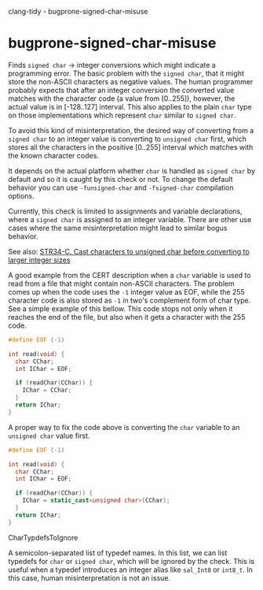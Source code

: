 clang-tidy - bugprone-signed-char-misuse

</div>

# bugprone-signed-char-misuse

Finds `signed char` -\> integer conversions which might indicate a
programming error. The basic problem with the `signed char`, that it
might store the non-ASCII characters as negative values. The human
programmer probably expects that after an integer conversion the
converted value matches with the character code (a value from
\[0..255\]), however, the actual value is in \[-128..127\] interval.
This also applies to the plain `char` type on those implementations
which represent `char` similar to `signed char`.

To avoid this kind of misinterpretation, the desired way of converting
from a `signed char` to an integer value is converting to
`unsigned char` first, which stores all the characters in the positive
\[0..255\] interval which matches with the known character codes.

It depends on the actual platform whether `char` is handled as
`signed char` by default and so it is caught by this check or not. To
change the default behavior you can use `-funsigned-char` and
`-fsigned-char` compilation options.

Currently, this check is limited to assignments and variable
declarations, where a `signed char` is assigned to an integer variable.
There are other use cases where the same misinterpretation might lead to
similar bogus behavior.

See also: [STR34-C. Cast characters to unsigned char before converting
to larger integer
sizes](https://wiki.sei.cmu.edu/confluence/display/c/STR34-C.+Cast+characters+to+unsigned+char+before+converting+to+larger+integer+sizes)

A good example from the CERT description when a `char` variable is used
to read from a file that might contain non-ASCII characters. The problem
comes up when the code uses the `-1` integer value as EOF, while the 255
character code is also stored as `-1` in two's complement form of char
type. See a simple example of this bellow. This code stops not only when
it reaches the end of the file, but also when it gets a character with
the 255 code.

``` c++
#define EOF (-1)

int read(void) {
  char CChar;
  int IChar = EOF;

  if (readChar(CChar)) {
    IChar = CChar;
  }
  return IChar;
}
```

A proper way to fix the code above is converting the `char` variable to
an `unsigned char` value first.

``` c++
#define EOF (-1)

int read(void) {
  char CChar;
  int IChar = EOF;

  if (readChar(CChar)) {
    IChar = static_cast<unsigned char>(CChar);
  }
  return IChar;
}
```

<div class="option">

CharTypdefsToIgnore

A semicolon-separated list of typedef names. In this list, we can list
typedefs for `char` or `signed char`, which will be ignored by the
check. This is useful when a typedef introduces an integer alias like
`sal_Int8` or `int8_t`. In this case, human misinterpretation is not an
issue.

</div>
